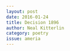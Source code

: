 ```yaml
---
layout: post 
date: 2016-01-24
title: Decision 1896
author: Neal Kitterlin
category: poetry
issue: ameria
---
```


